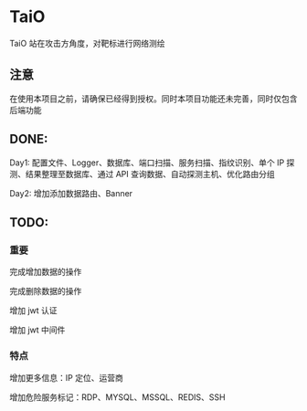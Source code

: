 # TaiO
TaiO 站在攻击方角度，对靶标进行网络测绘

## 注意

在使用本项目之前，请确保已经得到授权。同时本项目功能还未完善，同时仅包含后端功能

## DONE:

Day1: 配置文件、Logger、数据库、端口扫描、服务扫描、指纹识别、单个 IP 探测、结果整理至数据库、通过 API 查询数据、自动探测主机、优化路由分组

Day2: 增加添加数据路由、Banner

## TODO:

### 重要

完成增加数据的操作

完成删除数据的操作

增加 jwt 认证

增加 jwt 中间件

### 特点

增加更多信息：IP 定位、运营商

增加危险服务标记：RDP、MYSQL、MSSQL、REDIS、SSH
